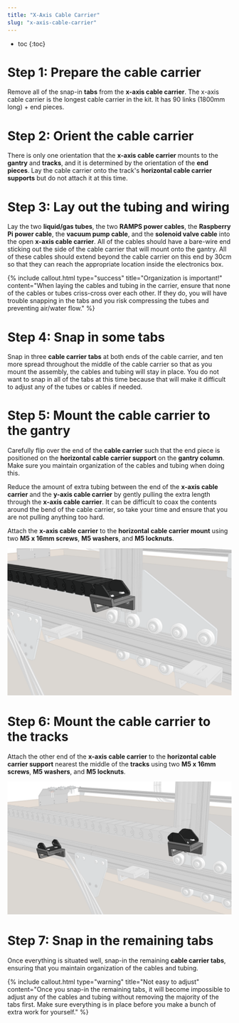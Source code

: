 ```yaml
---
title: "X-Axis Cable Carrier"
slug: "x-axis-cable-carrier"
---
```


* toc
{:toc}


# Step 1: Prepare the cable carrier

Remove all of the snap-in **tabs** from the **x-axis cable carrier**. The x-axis cable carrier is the longest cable carrier in the kit. It has 90 links (1800mm long) + end pieces.

# Step 2: Orient the cable carrier

There is only one orientation that the **x-axis cable carrier** mounts to the **gantry** and **tracks**, and it is determined by the orientation of the **end pieces**. Lay the cable carrier onto the track's **horizontal cable carrier supports** but do not attach it at this time.




# Step 3: Lay out the tubing and wiring

Lay the two **liquid/gas tubes**, the two **RAMPS power cables**, the **Raspberry Pi power cable**, the **vacuum pump cable**, and the **solenoid valve cable** into the open **x-axis cable carrier**. All of the cables should have a bare-wire end sticking out the side of the cable carrier that will mount onto the gantry. All of these cables should extend beyond the cable carrier on this end by 30cm so that they can reach the appropriate location inside the electronics box.




{%
include callout.html
type="success"
title="Organization is important!"
content="When laying the cables and tubing in the carrier, ensure that none of the cables or tubes criss-cross over each other. If they do, you will have trouble snapping in the tabs and you risk compressing the tubes and preventing air/water flow."
%}



# Step 4: Snap in some tabs

Snap in three **cable carrier tabs** at both ends of the cable carrier, and ten more spread throughout the middle of the cable carrier so that as you mount the assembly, the cables and tubing will stay in place. You do not want to snap in all of the tabs at this time because that will make it difficult to adjust any of the tubes or cables if needed.

# Step 5: Mount the cable carrier to the gantry

Carefully flip over the end of the **cable carrier** such that the end piece is positioned on the **horizontal cable carrier support** on the **gantry column**. Make sure you maintain organization of the cables and tubing when doing this.


Reduce the amount of extra tubing between the end of the **x-axis cable carrier** and the **y-axis cable carrier** by gently pulling the extra length through the **x-axis cable carrier**. It can be difficult to coax the contents around the bend of the cable carrier, so take your time and ensure that you are not pulling anything too hard.


Attach the **x-axis cable carrier** to the **horizontal cable carrier mount** using two **M5 x 16mm screws**, **M5 washers**, and **M5 locknuts**.

![x axis cc gantry mount.png](x_axis_cc_gantry_mount.png)



# Step 6: Mount the cable carrier to the tracks

Attach the other end of the **x-axis cable carrier** to the **horizontal cable carrier support** nearest the middle of the **tracks** using two **M5 x 16mm screws**, **M5 washers**, and **M5 locknuts**.

![both x axis cc ends.png](both_x_axis_cc_ends.png)



# Step 7: Snap in the remaining tabs

Once everything is situated well, snap-in the remaining **cable carrier tabs**, ensuring that you maintain organization of the cables and tubing.

{%
include callout.html
type="warning"
title="Not easy to adjust"
content="Once you snap-in the remaining tabs, it will become impossible to adjust any of the cables and tubing without removing the majority of the tabs first. Make sure everything is in place before you make a bunch of extra work for yourself."
%}




